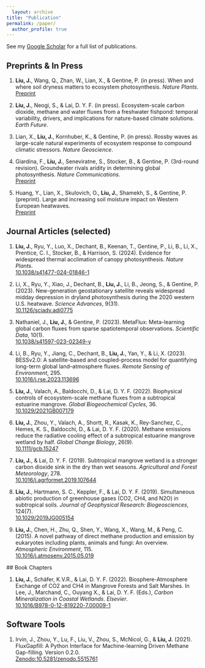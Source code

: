 ```yaml
---
  layout: archive
title: "Publication"
permalink: /paper/
  author_profile: true
---
```

  
<style>
    .research-section {
        margin-bottom: 80px;
    }
</style>
  

See my [Google Scholar](https://scholar.google.com/citations?user=AxwiFzkAAAAJ&hl=zh-CN) for a full list of publications.
   
## Preprints & In Press
  
1. **Liu, J.**, Wang, Q., Zhan, W., Lian, X., & Gentine, P. (in press). When and where soil dryness matters to ecosystem photosynthesis. *Nature Plants*.  
[Preprint](https://www.researchsquare.com/article/rs-5147541/v1)

1. **Liu, J.**, Neogi, S., & Lai, D. Y. F. (in press). Ecosystem-scale carbon dioxide, methane and water fluxes from a freshwater fishpond: temporal variability, drivers, and implications for nature-based climate solutions. *Earth Future*.

1. Lian, X., **Liu, J.**, Kornhuber, K., & Gentine, P. (in press). Rossby waves as large-scale natural experiments of ecosystem response to compound climatic stressors. *Nature Geoscience*.

1. Giardina, F., **Liu, J.**, Seneviratne, S., Stocker, B., & Gentine, P. (3rd-round revision). Groundwater rivals aridity in determining global photosynthesis. *Nature Communications*.  
[Preprint](https://www.researchsquare.com/article/rs-3793488/v1)

1. Huang, Y., Lian, X., Skulovich, O., **Liu, J.**, Shamekh, S., & Gentine, P. (preprint). Large and increasing soil moisture impact on Western European heatwaves.  
[Preprint](https://doi.org/10.22541/au.173161581.17902240/v1)

</div>

## Journal Articles (selected)

1. **Liu, J.**, Ryu, Y., Luo, X., Dechant, B., Keenan, T., Gentine, P., Li, B., Li, X., Prentice, C. I., Stocker, B., & Harrison, S. (2024). Evidence for widespread thermal acclimation of canopy photosynthesis. *Nature Plants*.  
[10.1038/s41477-024-01846-1](https://doi.org/10.1038/s41477-024-01846-1)

1. Li, X., Ryu, Y., Xiao, J., Dechant, B., **Liu, J.**, Li, B., Jeong, S., & Gentine, P. (2023). New-generation geostationary satellite reveals widespread midday depression in dryland photosynthesis during the 2020 western U.S. heatwave. *Science Advances*, 9(31).  
[10.1126/sciadv.adi0775](https://doi.org/10.1126/sciadv.adi0775)

1. Nathaniel, J., **Liu, J.**, & Gentine, P. (2023). MetaFlux: Meta-learning global carbon fluxes from sparse spatiotemporal observations. *Scientific Data*, 10(1).  
[10.1038/s41597-023-02349-y](https://doi.org/10.1038/s41597-023-02349-y)

1. Li, B., Ryu, Y., Jiang, C., Dechant, B., **Liu, J.**, Yan, Y., & Li, X. (2023). BESSv2.0: A satellite-based and coupled-process model for quantifying long-term global land–atmosphere fluxes. *Remote Sensing of Environment*, 295.  
[10.1016/j.rse.2023.113696](https://doi.org/10.1016/j.rse.2023.113696)

1. **Liu, J.**, Valach, A., Baldocchi, D., & Lai, D. Y. F. (2022). Biophysical controls of ecosystem-scale methane fluxes from a subtropical estuarine mangrove. *Global Biogeochemical Cycles*, 36.  
[10.1029/2021GB007179](https://doi.org/10.1029/2021GB007179)

1. **Liu, J.**, Zhou, Y., Valach, A., Shortt, R., Kasak, K., Rey-Sanchez, C., Hemes, K. S., Baldocchi, D., & Lai, D. Y. F. (2020). Methane emissions reduce the radiative cooling effect of a subtropical estuarine mangrove wetland by half. *Global Change Biology*, 26(9).  
[10.1111/gcb.15247](https://doi.org/10.1111/gcb.15247)

1. **Liu, J.**, & Lai, D. Y. F. (2019). Subtropical mangrove wetland is a stronger carbon dioxide sink in the dry than wet seasons. *Agricultural and Forest Meteorology*, 278.  
[10.1016/j.agrformet.2019.107644](https://doi.org/10.1016/j.agrformet.2019.107644)

1. **Liu, J.**, Hartmann, S. C., Keppler, F., & Lai, D. Y. F. (2019). Simultaneous abiotic production of greenhouse gases (CO2, CH4, and N2O) in subtropical soils. *Journal of Geophysical Research: Biogeosciences*, 124(7).  
[10.1029/2019JG005154](https://doi.org/10.1029/2019JG005154)

1. **Liu, J.**, Chen, H., Zhu, Q., Shen, Y., Wang, X., Wang, M., & Peng, C. (2015). A novel pathway of direct methane production and emission by eukaryotes including plants, animals and fungi: An overview. *Atmospheric Environment*, 115.  
[10.1016/j.atmosenv.2015.05.019](https://doi.org/10.1016/j.atmosenv.2015.05.019)

</div>
## Book Chapters

1. **Liu, J.**, Schäfer, K.V.R., & Lai, D. Y. F. (2022). Biosphere-Atmosphere Exchange of CO2 and CH4 in Mangrove Forests and Salt Marshes. In Lee, J., Marchand, C., Ouyang X., & Lai, D. Y. F. (Eds.), *Carbon Mineralization in Coastal Wetlands*. *Elsevier*.  
[10.1016/B978-0-12-819220-7.00009-1](https://doi.org/10.1016/B978-0-12-819220-7.00009-1)

## Software Tools

1. Irvin, J., Zhou, Y., Lu, F., Liu, V., Zhou, S., McNicol, G., & **Liu, J.** (2021). FluxGapfill: A Python Interface for Machine-learning Driven Methane Gap-filling. Version 0.2.0.  
[Zenodo:10.5281/zenodo.5515761](https://doi.org/10.5281/zenodo.5515761)

</div>
